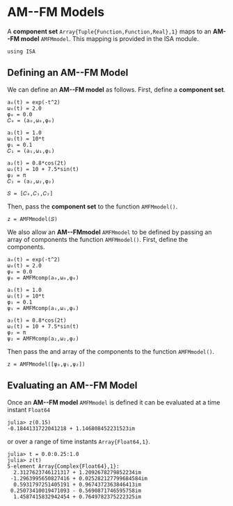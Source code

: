 # AM--FM Models
A **component set** `Array{Tuple{Function,Function,Real},1}` maps to an **AM--FM model** `AMFMmodel`. This mapping is provided in the ISA module.
```
using ISA
```


## Defining an AM--FM Model
We can define an **AM--FM model** as follows. First, define a **component set**.
```
a₀(t) = exp(-t^2)
ω₀(t) = 2.0
φ₀ = 0.0
𝐶₀ = (a₀,ω₀,φ₀)

a₁(t) = 1.0
ω₁(t) = 10*t
φ₁ = 0.1
𝐶₁ = (a₁,ω₁,φ₁)

a₂(t) = 0.8*cos(2t)
ω₂(t) = 10 + 7.5*sin(t)
φ₂ = π
𝐶₂ = (a₂,ω₂,φ₂)

𝑆 = [𝐶₀,𝐶₁,𝐶₂]
```
Then, pass the **component set** to the function `AMFMmodel()`.
```
z = AMFMmodel(𝑆)
```

We also allow an **AM--FMmodel** `AMFMmodel` to be defined by passing an array of components the function `AMFMmodel()`. First, define the components.
```
a₀(t) = exp(-t^2)
ω₀(t) = 2.0
φ₀ = 0.0
ψ₀ = AMFMcomp(a₀,ω₀,φ₀)

a₁(t) = 1.0
ω₁(t) = 10*t
φ₁ = 0.1
ψ₁ = AMFMcomp(a₁,ω₁,φ₁)

a₂(t) = 0.8*cos(2t)
ω₂(t) = 10 + 7.5*sin(t)
φ₂ = π
ψ₂ = AMFMcomp(a₂,ω₂,φ₂)
```
Then pass the and array of the components to the function `AMFMmodel()`.
```
z = AMFMmodel([ψ₀,ψ₁,ψ₂])
```


## Evaluating an AM--FM Model
Once an  **AM--FM model** `AMFMmodel` is defined it can be evaluated at a time instant `Float64`
```
julia> z(0.15)
-0.1844131722041218 + 1.146808452231523im
```
or over a range of time instants `Array{Float64,1}`.
```
julia> t = 0.0:0.25:1.0
julia> z(t)
5-element Array{Complex{Float64},1}:
  2.3127623746121317 + 1.2092678279852234im
 -1.2963995650827416 + 0.025282127799684584im
  0.5931797251405191 + 0.9674372363846413im
 0.25073410019471093 - 0.5690871746595758im
  1.4587415832942454 + 0.7649782375222325im
```

